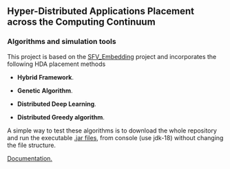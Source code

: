 ## Hyper-Distributed Applications Placement across the Computing Continuum

### Algorithms and simulation tools

This project is based on the [SFV_Embedding](https://github.com/rodispantelis/SFC-Embedding) project 
and incorporates the following HDA placement methods

* **Hybrid Framework**.

* **Genetic Algorithm**.

* **Distributed Deep Learning**. 

* **Distributed Greedy algorithm**.

A simple way to test these algorithms is to download the whole repository and run the executable [.jar files](algorithms_v2/jar), 
from console (use jdk-18) without changing the file structure.

[Documentation.](https://rodispantelis.github.io/HDA-Placement/)



